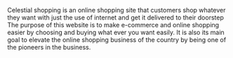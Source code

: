 Celestial shopping is an online shopping site that customers shop whatever they want with just the use of internet and get it delivered to their doorstep 
The purpose of this website is to make e-commerce and online shopping easier by choosing and buying what ever you want easily. It is also its main goal to 
elevate the online shopping business of the country by being one of the pioneers in the business.

